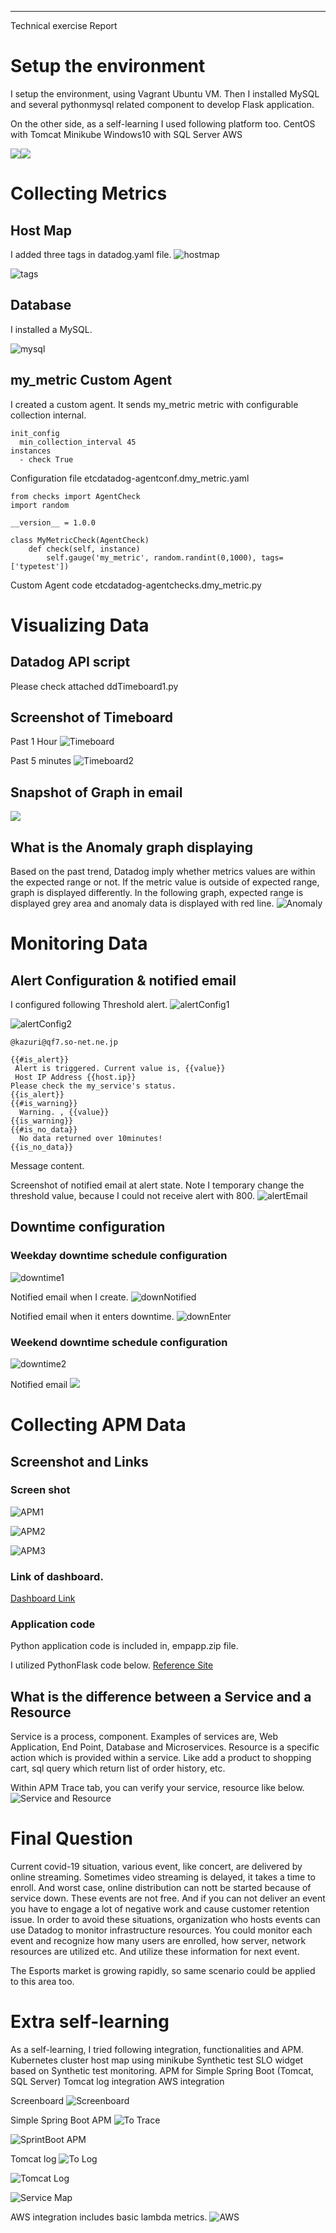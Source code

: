                          
-------------------------
                         
Technical exercise Report
                         










#
# Setup the environment

I setup the environment, using Vagrant Ubuntu VM.
Then I installed MySQL and several pythonmysql related component to develop Flask application.

On the other side, as a self-learning I used following platform too.
   CentOS with Tomcat
   Minikube
   Windows10 with SQL Server
   AWS

![](mediaimage1.png)![](mediaimage2.png)



# Collecting Metrics
## Host Map
I added three tags in datadog.yaml file.
![hostmap](https://github.com/kikakazuri/hiring-engineers/blob/images/1-1-hostmap.png)

![tags](https://github.com/kikakazuri/hiring-engineers/blob/images/1-1-Tags.png)

## Database

I installed a MySQL.

![mysql](https://github.com/kikakazuri/hiring-engineers/blob/images/1-2-mysql.png)



## my_metric Custom Agent

I created a custom agent.
It sends my_metric metric with configurable collection internal.


```
init_config
  min_collection_interval 45
instances
  - check True
```
Configuration file etcdatadog-agentconf.dmy_metric.yaml







```
from checks import AgentCheck
import random

__version__ = 1.0.0

class MyMetricCheck(AgentCheck)
    def check(self, instance)
        self.gauge('my_metric', random.randint(0,1000), tags=['typetest'])
```
Custom Agent code etcdatadog-agentchecks.dmy_metric.py










# Visualizing Data
## Datadog API script
Please check attached ddTimeboard1.py

## Screenshot of Timeboard
Past 1 Hour
![Timeboard](https://github.com/kikakazuri/hiring-engineers/blob/images/2-2-Timeboard.png)

Past 5 minutes
![Timeboard2](https://github.com/kikakazuri/hiring-engineers/blob/images/2-2-Timeboard2.png)

## Snapshot of Graph in email
![](https://github.com/kikakazuri/hiring-engineers/blob/images/2-3-Snapshot.png)

## What is the Anomaly graph displaying
Based on the past trend, Datadog imply whether metrics values are within the expected range or not. If the metric value is outside of expected range, graph is displayed differently.
In the following graph, expected range is displayed grey area and anomaly data is displayed with red line.
![Anomaly](https://github.com/kikakazuri/hiring-engineers/blob/images/2-4-anomaly.png)







# Monitoring Data
## Alert Configuration &amp; notified email

I configured following Threshold alert.
![alertConfig1](https://github.com/kikakazuri/hiring-engineers/blob/images/3-1-AlertConfig1.png)








![alertConfig2](https://github.com/kikakazuri/hiring-engineers/blob/images/3-1-AlertConfig2.png)


```
@kazuri@qf7.so-net.ne.jp

{{#is_alert}}
 Alert is triggered. Current value is, {{value}}
 Host IP Address {{host.ip}}
Please check the my_service's status.
{{is_alert}}
{{#is_warning}}
  Warning. , {{value}}
{{is_warning}}
{{#is_no_data}}
  No data returned over 10minutes!
{{is_no_data}}

```
Message content.


















Screenshot of notified email at alert state.
Note I temporary change the threshold value, because I could not receive alert with 800.
![alertEmail](https://github.com/kikakazuri/hiring-engineers/blob/images/3-1-AlertEmail2.png)







## Downtime configuration
### Weekday downtime schedule configuration
![downtime1](https://github.com/kikakazuri/hiring-engineers/blob/images/3-2-1-DowntimeConfig1.png)




Notified email when I create.
![downNotified](https://github.com/kikakazuri/hiring-engineers/blob/images/3-2-1-DowntimeConfig2_Notified.png)

Notified email when it enters downtime.
![downEnter](https://github.com/kikakazuri/hiring-engineers/blob/images/3-2-1-DowntimeEnterEmail.png)



### Weekend downtime schedule configuration
![downtime2](https://github.com/kikakazuri/hiring-engineers/blob/images/3-2-2-DowntimeConfig1.png)







Notified email
![](https://github.com/kikakazuri/hiring-engineers/blob/images/3-2-2-DowntimeConfig2_Notified.png)


# Collecting APM Data
## Screenshot and Links
### Screen shot
![APM1](https://github.com/kikakazuri/hiring-engineers/blob/images/4-1-1-APM.png)

![APM2](https://github.com/kikakazuri/hiring-engineers/blob/images/4-1-1-APM2Trace.png)

![APM3](https://github.com/kikakazuri/hiring-engineers/blob/images/4-1-1-APM2-Trace.png)

### Link of dashboard.
[Dashboard Link](https://p.datadoghq.com/sb/dzuqk188by5mh7ni-5051b5d89878a5eff90fc7af0e0b52c2)

### Application code
Python application code is included in, empapp.zip file.

I utilized PythonFlask code below.
[Reference Site](https://codeloop.org/flask-crud-application-with-sqlalchemy)


## What is the difference between a Service and a Resource
Service is a process, component. Examples of services are, Web Application, End Point, Database and Microservices.
Resource is a specific action which is provided within a service.
Like add a product to shopping cart, sql query which return list of order history, etc.

Within APM Trace tab, you can verify your service, resource like below.
![Service and Resource](https://github.com/kikakazuri/hiring-engineers/blob/images/4-2-Diff-Service.png)




# Final Question

Current covid-19 situation, various event, like concert, are delivered by online streaming.
Sometimes video streaming is delayed, it takes a time to enroll. And worst case, online distribution can nott be started because of service down.
These events are not free. And if you can not deliver an event you have to engage a lot of negative work and cause customer retention issue.
In order to avoid these situations, organization who hosts events can use Datadog to monitor infrastructure resources.
You could monitor each event and recognize how many users are enrolled, how server, network resources are utilized etc. And utilize these information for next event.

The Esports market is growing rapidly, so same scenario could be applied to this area too.








# Extra self-learning

As a self-learning, I tried following integration, functionalities and APM.
   Kubernetes cluster host map using minikube
   Synthetic test
   SLO widget based on Synthetic test monitoring.
   APM for Simple Spring Boot (Tomcat, SQL Server)
   Tomcat log integration
   AWS integration

Screenboard
![Screenboard](https://github.com/kikakazuri/hiring-engineers/blob/images/6-1-Screen.png)












Simple Spring Boot APM
![To Trace](https://github.com/kikakazuri/hiring-engineers/blob/images/6-2-SPBoot2Trace.png)

![SprintBoot APM](https://github.com/kikakazuri/hiring-engineers/blob/images/6-3-SPBoot2-Trace.png)






Tomcat log
![To Log](https://github.com/kikakazuri/hiring-engineers/blob/images/6-4-SPBoot2Log.png)


![Tomcat Log](https://github.com/kikakazuri/hiring-engineers/blob/images/6-5-SPBoot2-Log.png)


![Service Map](https://github.com/kikakazuri/hiring-engineers/blob/images/6-6-ServiceMap.png)


AWS integration includes basic lambda metrics.
![AWS](https://github.com/kikakazuri/hiring-engineers/blob/images/6-7-AWS.png)

